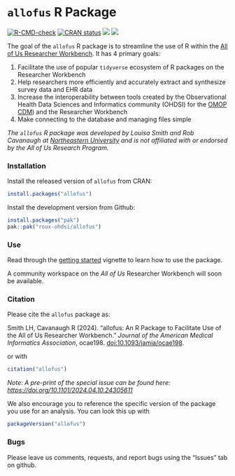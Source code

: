 
<!-- README.md is generated from README.Rmd. Please edit that file -->

# `allofus` R Package

<!-- badges: start -->

[![R-CMD-check](https://github.com/roux-ohdsi/allofus/actions/workflows/R-CMD-check.yaml/badge.svg)](https://github.com/roux-ohdsi/allofus/actions/workflows/R-CMD-check.yaml)
[![CRAN
status](https://www.r-pkg.org/badges/version/allofus)](https://CRAN.R-project.org/package=allofus)
[![](http://cranlogs.r-pkg.org/badges/grand-total/allofus)](https://cran.r-project.org/package=allofus)
[![](https://img.shields.io/badge/DOI-10.1093%2Fjamia%2Focae198-007ec6)](https://www.doi.org/10.1093/jamia/ocae198)

<!-- badges: end -->

The goal of the `allofus` R package is to streamline the use of R within
the [All of Us Researcher
Workbench](https://www.researchallofus.org/data-tools/workbench/). It
has 4 primary goals:

1.  Facilitate the use of popular `tidyverse` ecosystem of R packages on
    the Researcher Workbench
2.  Help researchers more efficiently and accurately extract and
    synthesize survey data and EHR data
3.  Increase the interoperability between tools created by the
    Observational Health Data Sciences and Informatics community (OHDSI)
    for the [OMOP
    CDM](https://www.researchallofus.org/faq/what-is-omop/)) and the
    Researcher Workbench
4.  Make connecting to the database and managing files simple

*The `allofus` R package was developed by Louisa Smith and Rob Cavanaugh
at [Northeastern University](https://ohdsi.northeastern.edu) and is not
affiliated with or endorsed by the All of Us Research Program.*

### Installation

Install the released version of `allofus` from CRAN:

``` r
install.packages("allofus")
```

Install the development version from Github:

``` r
install.packages("pak")
pak::pak("roux-ohdsi/allofus")
```

### Use

Read through the [getting
started](https://roux-ohdsi.github.io/allofus/vignettes/allofus.html)
vignette to learn how to use the package.

A community workspace on the *All of Us* Researcher Workbench will soon
be available.

### Citation

Please cite the `allofus` package as:

<p>
Smith LH, Cavanaugh R (2024). “allofus: An R Package to Facilitate Use
of the All of Us Researcher Workbench.” <em>Journal of the American
Medical Informatics Association</em>, ocae198.
<a href="https://doi.org/10.1093/jamia/ocae198">doi:10.1093/jamia/ocae198</a>.
</p>

or with

``` r
citation("allofus")
```

*Note: A pre-print of the special issue can be found here:
https://doi.org/10.1101/2024.04.10.24305611*

We also encourage you to reference the specific version of the package
you use for an analysis. You can look this up with

``` r
packageVersion("allofus")
```

### Bugs

Please leave us comments, requests, and report bugs using the “Issues”
tab on github.
